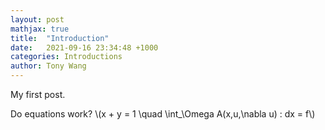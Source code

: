 ```yaml
---
layout: post
mathjax: true
title:  "Introduction"
date:   2021-09-16 23:34:48 +1000
categories: Introductions
author: Tony Wang 
---
```


My first post.

Do equations work? 
\\(x + y = 1 \quad \int_\Omega A(x,u,\nabla u) \: dx = f\\)



